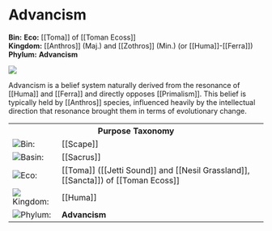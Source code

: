 <!-- wiki-header-section:start -->
# Advancism

**Bin:** 
**Eco:** [[Toma]] of [[Toman Ecoss]]  <br>
**Kingdom:** [[Anthros]] (Maj.) and [[Zothros]] (Min.) (or [[Huma]]-[[Ferra]]) <br>
**Phylum:** **Advancism** <br>

<img src="Advancism.png"><i></i></img>

Advancism is a belief system naturally derived from the resonance of [[Huma]] and [[Ferra]] and directly opposes [[Primalism]]. This belief is typically held by [[Anthros]] species, influenced heavily by the intellectual direction that resonance brought them in terms of evolutionary change. 

<!-- wiki-header-section:end -->

<!-- taxonomy-table-section:start -->
<div class="taxonomy-table">
  <table>
    <tr>
      <th colspan="3">Purpose Taxonomy</th>
    </tr>
    <tr>
      <td class="taxon-label"><img src="svg/bin.svg" class="taxon-icon">Bin:</td>
      <td class="taxon-content" colspan="2">[[Scape]]</td>
    </tr>
    <tr>
      <td class="taxon-label"><img src="svg/basin.svg" class="taxon-icon">Basin:</td>
      <td class="taxon-content" colspan="2">[[Sacrus]]</td>
    </tr>
    <tr>
      <td class="taxon-label"><img src="svg/eco.svg" class="taxon-icon">Eco:</td>
      <td class="taxon-content" colspan="2">[[Toma]] ([[Jetti Sound]] and [[Nesil Grassland]], [[Sancta]]) of [[Toman Ecoss]]</td>
    </tr>
    <tr>
      <td class="taxon-label"><img src="svg/kingdom.svg" class="taxon-icon">Kingdom:</td>
      <td class="taxon-content" colspan="2">[[Huma]]</td>
    </tr>
    <tr>
      <td class="taxon-label"><img src="svg/phylum.svg" class="taxon-icon">Phylum:</td>
      <td class="taxon-content" colspan="2"><strong>Advancism</strong></td>
    </tr>
    
  </table>
</div>
<!-- taxonomy-table-section:end -->